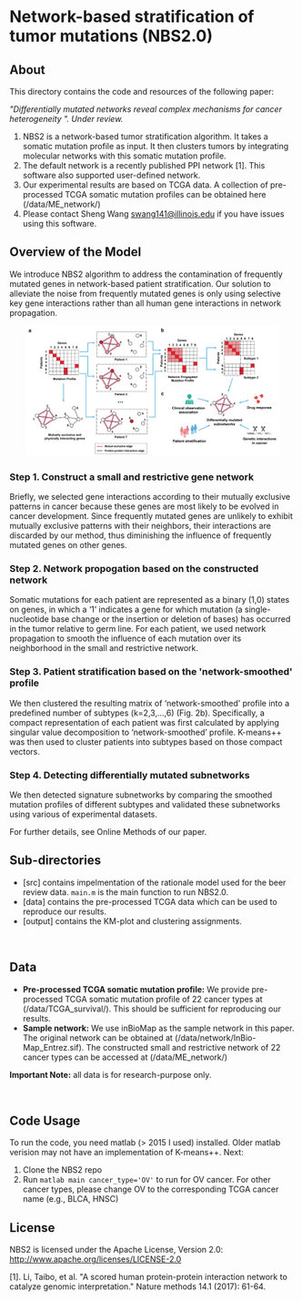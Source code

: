 # Network-based stratification of tumor mutations (NBS2.0)

## About
This directory contains the code and resources of the following paper:

<i>"Differentially mutated networks reveal complex mechanisms for cancer heterogeneity
". Under review. </i>

1. NBS2 is a network-based tumor stratification algorithm. It takes a somatic mutation profile as input. It then clusters tumors by integrating molecular networks with this somatic mutation profile.
2. The default network is a recently published PPI network [1]. This software also supported user-defined network.
3. Our experimental results are based on TCGA data. A collection of pre-processed TCGA somatic mutation profiles can be obtained here (/data/ME_network/)
3. Please contact Sheng Wang swang141@illinois.edu if you have issues using this software.

## Overview of the Model
We introduce NBS2 algorithm to address the contamination of frequently mutated genes in network-based patient stratification. Our solution to alleviate the noise from frequently mutated genes is only using selective key gene interactions rather than all human gene interactions in network propagation. 

<p align="center">
<img height =230 src="figure/framework.png"> 
</p>


### Step 1. Construct a small and restrictive gene network
Briefly, we selected gene interactions according to their mutually exclusive patterns in cancer because these genes are most likely to be evolved in cancer development. Since frequently mutated genes are unlikely to exhibit mutually exclusive patterns with their neighbors, their interactions are discarded by our method, thus diminishing the influence of frequently mutated genes on other genes. 

### Step 2. Network propogation based on the constructed network
Somatic mutations for each patient are represented as a binary (1,0) states on genes, in which a ‘1’ indicates a gene for which mutation (a single-nucleotide base change or the insertion or deletion of bases) has occurred in the tumor relative to germ line. For each patient, we used network propagation to smooth the influence of each mutation over its neighborhood in the small and restrictive network.

### Step 3. Patient stratification based on the 'network-smoothed' profile
We then clustered the resulting matrix of ‘network-smoothed’ profile into a predefined number of subtypes (k=2,3,...,6) (Fig. 2b). Specifically, a compact representation of each patient was first calculated by applying singular value decomposition to ‘network-smoothed’ profile. K-means++ was then used to cluster patients into subtypes based on those compact vectors. 

### Step 4. Detecting differentially mutated subnetworks
We then detected signature subnetworks by comparing the smoothed mutation profiles of different subtypes and validated these subnetworks using various of experimental datasets. 

For further details, see Online Methods of our paper. 

## Sub-directories
  - [src] contains impelmentation of the rationale model used for the beer review data. ``main.m`` is the main function to run NBS2.0.
  - [data] contains the pre-processed TCGA data which can be used to reproduce our results. 
  - [output] contains the KM-plot and clustering assignments.

<br>

## Data
  - **Pre-processed TCGA somatic mutation profile:** We provide pre-processed TCGA somatic mutation profile of 22 cancer types at (/data/TCGA_survival/). This should be sufficient for reproducing our results.   
   - **Sample network:** We use inBioMap as the sample network in this paper. The original network can be obtained at (/data/network/InBio-Map_Entrez.sif). The constructed small and restrictive network of 22 cancer types can be accessed at (/data/ME_network/)
  
**Important Note:** all data is for research-purpose only.

<br>

## Code Usage

To run the code, you need matlab (> 2015 I used) installed. Older matlab verision may not have an implementation of K-means++. Next:
  1. Clone the NBS2 repo
  2. Run `matlab main cancer_type='OV'` to run for OV cancer. For other cancer types, please change OV to the corresponding TCGA cancer name (e.g., BLCA, HNSC)

## License
NBS2 is licensed under the Apache License, Version 2.0: http://www.apache.org/licenses/LICENSE-2.0


[1]. Li, Taibo, et al. "A scored human protein-protein interaction network to catalyze genomic interpretation." Nature methods 14.1 (2017): 61-64.

